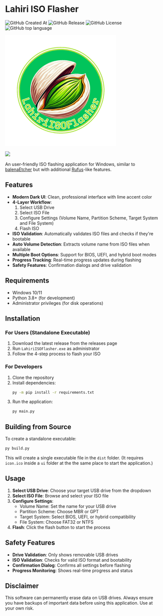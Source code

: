 # Lahiri ISO Flasher

<img alt="GitHub Created At" src="https://img.shields.io/github/created-at/MYTAditya/LahiriISOFlasher?color=%238a2be2&style=for-the-badge"> <img alt="GitHub Release" src="https://img.shields.io/github/v/release/MYTAditya/LahiriISOFlasher?color=%23a9e43a&style=for-the-badge"> <img alt="GitHub License" src="https://img.shields.io/github/license/MYTAditya/LahiriISOFlasher?color=orange&style=for-the-badge"> <img alt="GitHub top language" src="https://img.shields.io/badge/language-Python-blue?style=for-the-badge">

<img src="https://github.com/MYTAditya/LahiriISOFlasher/blob/master/ui/icon.png" alt="icon" width="360">

[![](https://img.youtube.com/vi/OvTpKhZJLkU/0.jpg)](https://youtu.be/OvTpKhZJLkU?si=k-NAldYZvZr8qiiC)


An user-friendly ISO flashing application for Windows, similar to [balenaEtcher](https://github.com/balena-io/etcher) but with additional [Rufus](https://github.com/pbatard/rufus)-like features.

## Features

- **Modern Dark UI**: Clean, professional interface with lime accent color
- **4-Layer Workflow**: 
  1. Select USB Drive
  2. Select ISO File
  3. Configure Settings (Volume Name, Partition Scheme, Target System and File System)
  4. Flash ISO
- **ISO Validation**: Automatically validates ISO files and checks if they're bootable
- **Auto Volume Detection**: Extracts volume name from ISO files when available
- **Multiple Boot Options**: Support for BIOS, UEFI, and hybrid boot modes
- **Progress Tracking**: Real-time progress updates during flashing
- **Safety Features**: Confirmation dialogs and drive validation

## Requirements

- Windows 10/11
- Python 3.8+ (for development)
- Administrator privileges (for disk operations)

## Installation

### For Users (Standalone Executable)
1. Download the latest release from the releases page
2. Run `LahiriISOFlasher.exe` as administrator
3. Follow the 4-step process to flash your ISO

### For Developers
1. Clone the repository
2. Install dependencies:
   ```cmd
   py -m pip install -r requirements.txt
   ```
3. Run the application:
   ```cmd
   py main.py
   ```

## Building from Source

To create a standalone executable:

```cmd
py build.py
```

This will create a single executable file in the `dist` folder. (It requires `icon.ico` inside a `ui` folder at the the same place to start the application.)

## Usage

1. **Select USB Drive**: Choose your target USB drive from the dropdown
2. **Select ISO File**: Browse and select your ISO file
3. **Configure Settings**:
   - Volume Name: Set the name for your USB drive
   - Partition Scheme: Choose MBR or GPT
   - Target System: Select BIOS, UEFI, or hybrid compatibility
   - File System: Choose FAT32 or NTFS
4. **Flash**: Click the flash button to start the process

## Safety Features

- **Drive Validation**: Only shows removable USB drives
- **ISO Validation**: Checks for valid ISO format and bootability
- **Confirmation Dialog**: Confirms all settings before flashing
- **Progress Monitoring**: Shows real-time progress and status

## Disclaimer

This software can permanently erase data on USB drives. Always ensure you have backups of important data before using this application. Use at your own risk.
